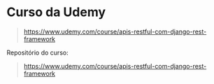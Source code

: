# Curso da Udemy 

> https://www.udemy.com/course/apis-restful-com-django-rest-framework


 Repositório do curso:
 > https://www.udemy.com/course/apis-restful-com-django-rest-framework
